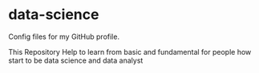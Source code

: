 # data-science
Config files for my GitHub profile.

This Repository Help to learn from basic and fundamental for people how start to be data science and data analyst

